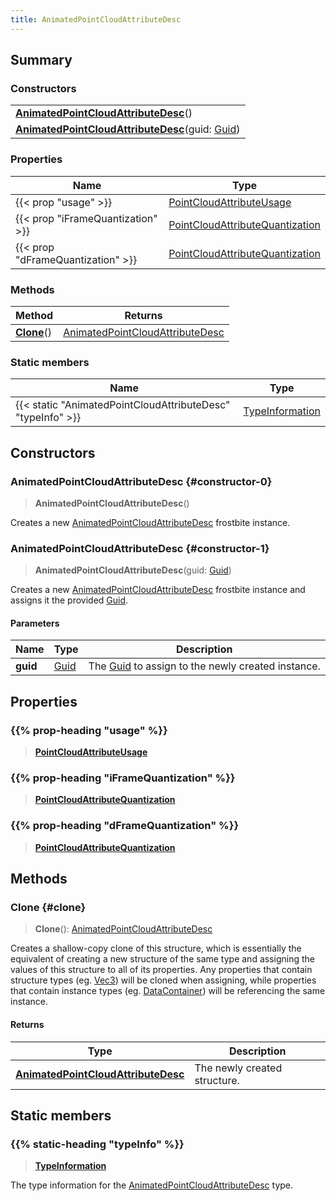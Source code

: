 ```yaml
---
title: AnimatedPointCloudAttributeDesc
---
```


## Summary

### Constructors

|  |
| --- |
| **[AnimatedPointCloudAttributeDesc](#constructor-0)**() |
| **[AnimatedPointCloudAttributeDesc](#constructor-1)**(guid: [Guid](/vext/ref/shared/type/guid)) |

### Properties

| Name | Type |
| ---- | ---- |
| {{< prop "usage" >}} | [PointCloudAttributeUsage](/vext/ref/fb/pointcloudattributeusage) |
| {{< prop "iFrameQuantization" >}} | [PointCloudAttributeQuantization](/vext/ref/fb/pointcloudattributequantization) |
| {{< prop "dFrameQuantization" >}} | [PointCloudAttributeQuantization](/vext/ref/fb/pointcloudattributequantization) |

### Methods

| Method | Returns |
| ------ | ------- |
| **[Clone](#clone)**() | [AnimatedPointCloudAttributeDesc](/vext/ref/fb/animatedpointcloudattributedesc) |

### Static members

| Name | Type |
| ---- | ---- |
| {{< static "AnimatedPointCloudAttributeDesc" "typeInfo" >}} | [TypeInformation](/vext/ref/shared/type/typeinformation) |

## Constructors

### AnimatedPointCloudAttributeDesc {#constructor-0}

> **AnimatedPointCloudAttributeDesc**()

Creates a new [AnimatedPointCloudAttributeDesc](/vext/ref/fb/animatedpointcloudattributedesc) frostbite instance.

### AnimatedPointCloudAttributeDesc {#constructor-1}

> **AnimatedPointCloudAttributeDesc**(guid: [Guid](/vext/ref/shared/type/guid))

Creates a new [AnimatedPointCloudAttributeDesc](/vext/ref/fb/animatedpointcloudattributedesc) frostbite instance and assigns it the provided [Guid](/vext/ref/shared/type/guid).

#### Parameters

| Name | Type | Description |
| ---- | ---- | ----------- |
| **guid** | [Guid](/vext/ref/shared/type/guid) | The [Guid](/vext/ref/shared/type/guid) to assign to the newly created instance. |

## Properties

### {{% prop-heading "usage" %}}

> **[PointCloudAttributeUsage](/vext/ref/fb/pointcloudattributeusage)**

### {{% prop-heading "iFrameQuantization" %}}

> **[PointCloudAttributeQuantization](/vext/ref/fb/pointcloudattributequantization)**

### {{% prop-heading "dFrameQuantization" %}}

> **[PointCloudAttributeQuantization](/vext/ref/fb/pointcloudattributequantization)**

## Methods

### Clone {#clone}

> **Clone**(): [AnimatedPointCloudAttributeDesc](/vext/ref/fb/animatedpointcloudattributedesc)

Creates a shallow-copy clone of this structure, which is essentially the equivalent of creating a new structure of the same type and assigning the values of this structure to all of its properties. Any properties that contain structure types (eg. [Vec3](/vext/ref/shared/type/vec3)) will be cloned when assigning, while properties that contain instance types (eg. [DataContainer](/vext/ref/shared/type/datacontainer)) will be referencing the same instance.

#### Returns

| Type | Description |
| ---- | ----------- |
| **[AnimatedPointCloudAttributeDesc](/vext/ref/fb/animatedpointcloudattributedesc)** | The newly created structure. |

## Static members

### {{% static-heading "typeInfo" %}}

> **[TypeInformation](/vext/ref/shared/type/typeinformation)**

The type information for the [AnimatedPointCloudAttributeDesc](/vext/ref/fb/animatedpointcloudattributedesc) type.

